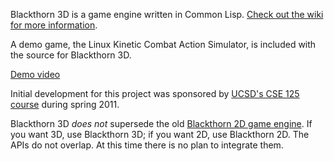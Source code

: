 Blackthorn 3D is a game engine written in Common Lisp.
[Check out the wiki for more information](https://bitbucket.org/elliottslaughter/blackthorn-engine-3d/wiki).

A demo game, the Linux Kinetic Combat Action Simulator, is included
with the source for Blackthorn 3D.

[Demo video](http://www.youtube.com/watch?v=jz1OFjVLvcc)

Initial development for this project was sponsored by
[UCSD's CSE 125 course](http://pisa.ucsd.edu/cse125/)
during spring 2011.

Blackthorn 3D *does not* supersede the old
[Blackthorn 2D game engine](https://bitbucket.org/elliottslaughter/blackthorn-engine). If
you want 3D, use Blackthorn 3D; if you want 2D, use Blackthorn 2D. The
APIs do not overlap. At this time there is no plan to integrate them.
